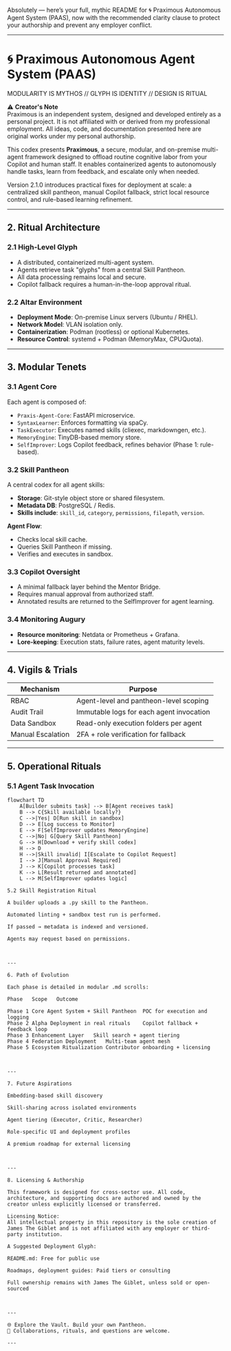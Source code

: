Absolutely — here’s your full, mythic README for 🌀 Praximous Autonomous Agent System (PAAS), now with the recommended clarity clause to protect your authorship and prevent any employer conflict.


---

# 🌀 Praximous Autonomous Agent System (PAAS)

MODULARITY IS MYTHOS // GLYPH IS IDENTITY // DESIGN IS RITUAL

⚠️ **Creator's Note**  
Praximous is an independent system, designed and developed entirely as a personal project. It is not affiliated with or derived from my professional employment. All ideas, code, and documentation presented here are original works under my personal authorship.

This codex presents **Praximous**, a secure, modular, and on-premise multi-agent framework designed to offload routine cognitive labor from your Copilot and human staff. It enables containerized agents to autonomously handle tasks, learn from feedback, and escalate only when needed.

Version 2.1.0 introduces practical fixes for deployment at scale: a centralized skill pantheon, manual Copilot fallback, strict local resource control, and rule-based learning refinement.

---

## 2. Ritual Architecture

### 2.1 High-Level Glyph
- A distributed, containerized multi-agent system.
- Agents retrieve task "glyphs" from a central Skill Pantheon.
- All data processing remains local and secure.
- Copilot fallback requires a human-in-the-loop approval ritual.

### 2.2 Altar Environment
- **Deployment Mode**: On-premise Linux servers (Ubuntu / RHEL).
- **Network Model**: VLAN isolation only.
- **Containerization**: Podman (rootless) or optional Kubernetes.
- **Resource Control**: systemd + Podman (MemoryMax, CPUQuota).

---

## 3. Modular Tenets

### 3.1 Agent Core
Each agent is composed of:
- `Praxis-Agent-Core`: FastAPI microservice.
- `SyntaxLearner`: Enforces formatting via spaCy.
- `TaskExecutor`: Executes named skills (cliexec, markdowngen, etc.).
- `MemoryEngine`: TinyDB-based memory store.
- `SelfImprover`: Logs Copilot feedback, refines behavior (Phase 1: rule-based).

### 3.2 Skill Pantheon
A central codex for all agent skills:
- **Storage**: Git-style object store or shared filesystem.
- **Metadata DB**: PostgreSQL / Redis.
- **Skills include**: `skill_id`, `category`, `permissions`, `filepath`, `version`.

**Agent Flow**:
- Checks local skill cache.
- Queries Skill Pantheon if missing.
- Verifies and executes in sandbox.

### 3.3 Copilot Oversight
- A minimal fallback layer behind the Mentor Bridge.
- Requires manual approval from authorized staff.
- Annotated results are returned to the SelfImprover for agent learning.

### 3.4 Monitoring Augury
- **Resource monitoring**: Netdata or Prometheus + Grafana.
- **Lore-keeping**: Execution stats, failure rates, agent maturity levels.

---

## 4. Vigils & Trials

| Mechanism       | Purpose                                      |
|------------------|----------------------------------------------|
| RBAC            | Agent-level and pantheon-level scoping        |
| Audit Trail     | Immutable logs for each agent invocation      |
| Data Sandbox    | Read-only execution folders per agent         |
| Manual Escalation | 2FA + role verification for fallback        |

---

## 5. Operational Rituals

### 5.1 Agent Task Invocation

```mermaid
flowchart TD
    A[Builder submits task] --> B[Agent receives task]
    B --> C{Skill available locally?}
    C -->|Yes| D[Run skill in sandbox]
    D --> E[Log success to Monitor]
    E --> F[SelfImprover updates MemoryEngine]
    C -->|No| G[Query Skill Pantheon]
    G --> H[Download + verify skill codex]
    H --> D
    H -->|Skill invalid| I[Escalate to Copilot Request]
    I --> J[Manual Approval Required]
    J --> K[Copilot processes task]
    K --> L[Result returned and annotated]
    L --> M[SelfImprover updates logic]

5.2 Skill Registration Ritual

A builder uploads a .py skill to the Pantheon.

Automated linting + sandbox test run is performed.

If passed → metadata is indexed and versioned.

Agents may request based on permissions.



---

6. Path of Evolution

Each phase is detailed in modular .md scrolls:

Phase	Scope	Outcome

Phase 1	Core Agent System + Skill Pantheon	POC for execution and logging
Phase 2	Alpha Deployment in real rituals	Copilot fallback + feedback loop
Phase 3	Enhancement Layer	Skill search + agent tiering
Phase 4	Federation Deployment	Multi-team agent mesh
Phase 5	Ecosystem Ritualization	Contributor onboarding + licensing



---

7. Future Aspirations

Embedding-based skill discovery

Skill-sharing across isolated environments

Agent tiering (Executor, Critic, Researcher)

Role-specific UI and deployment profiles

A premium roadmap for external licensing



---

8. Licensing & Authorship

This framework is designed for cross-sector use. All code, architecture, and supporting docs are authored and owned by the creator unless explicitly licensed or transferred.

Licensing Notice:
All intellectual property in this repository is the sole creation of James The Giblet and is not affiliated with any employer or third-party institution.

A Suggested Deployment Glyph:

README.md: Free for public use

Roadmaps, deployment guides: Paid tiers or consulting

Full ownership remains with James The Giblet, unless sold or open-sourced



---

🌐 Explore the Vault. Build your own Pantheon.
💬 Collaborations, rituals, and questions are welcome.

---
